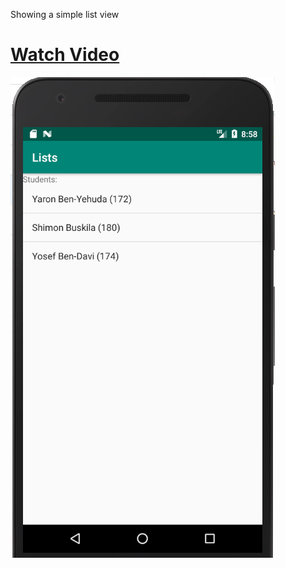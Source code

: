 Showing a simple list view

# [Watch Video](https://youtu.be/1jfxv2eCPnA)

![Screen](ListViewScreen.png)